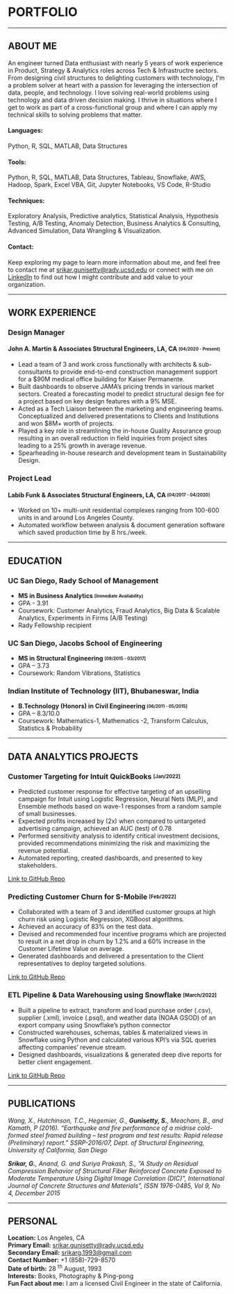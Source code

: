 # PORTFOLIO
---
## ABOUT ME

An engineer turned Data enthusiast with nearly 5 years of work experience in Product, Strategy & Analytics roles across Tech & Infrastructre sectors.
From designing civil structures to delighting customers with technology, I'm a problem solver at heart with a passion for leveraging the intersection of data, people, and technology. I love solving real-world problems using technology and data driven decision making. I thrive in situations where I get to work as part of a cross-functional group and where I can apply my technical skills to solving problems that matter.

#### Languages:
Python, R, SQL, MATLAB, Data Structures

#### Tools: 
Python, R, SQL, MATLAB, Data Structures, Tableau, Snowflake, AWS, Hadoop, Spark, Excel VBA, Git, Jupyter Notebooks, VS Code, R-Studio

#### Techniques: 
Exploratory Analysis, Predictive analytics, Statistical Analysis, Hypothesis Testing, A/B Testing, Anomaly Detection, Business Analytics & Consulting, Advanced Simulation, Data Wrangling & Visualization. 

#### Contact: 
Keep exploring my page to learn more information about me, and feel free to contact me at [srikar.gunisetty@rady.ucsd.edu](mailto:srikar.gunisetty@rady.ucsd.edu) or connect with me on [LinkedIn](https://www.linkedin.com/in/srikargunisetty/) to find out how I might contribute and add value to your organization.

---
## WORK EXPERIENCE

###   Design Manager
####  John A. Martin & Associates Structural Engineers, LA, CA		<sub><sup>[04/2020 - Present]</sup></sub>

- Lead a team of 3 and work cross functionally with architects & sub-consultants to provide end-to-end construction management support for a $90M medical office building for Kaiser Permanente. 
 - Built dashboards to observe JAMA’s pricing trends in various market sectors. Created a forecasting model to predict structural design fee for a project based on key design features with a 9% MSE.
 - Acted as a Tech Liaison between the marketing and engineering teams. Conceptualized and delivered presentations to Clients and Institutions and won $8M+ worth of projects. 
 - Played a key role in streamlining the in-house Quality Assurance group resulting in an overall reduction in field inquiries from project sites leading to a 25% growth in average revenue.
 - Spearheading in-house research and development team in Sustainability Design. 

### Project Lead 
#### Labib Funk & Associates Structural Engineers, LA, CA			<sub><sup>[04/2017 - 04/2020]</sup></sub>

- Worked on 10+ multi-unit residential complexes ranging from 100-600 units in and around Los Angeles County. 
- Automated workflow between analysis & document generation software which saved production time by 8 hrs./week.

---
## EDUCATION

### UC San Diego, Rady School of Management					        

- **MS in Business Analytics <sub><sup>[Immediate Availability]</sup></sub>**
- GPA - 3.91
- Coursework: Customer Analytics, Fraud Analytics, Big Data & Scalable Analytics, Experiments in Firms (A/B Testing)
- Rady Fellowship recipient

### UC San Diego, Jacobs School of Engineering

- **MS in Structural Engineering <sub><sup>[09/2015 - 03/2017]</sup></sub>** 
- GPA – 3.73
- Coursework: Random Vibrations, Statistics 

### Indian Institute of Technology (IIT), Bhubaneswar, India								

- **B.Technology (Honors) in Civil Engineering <sub><sup>[06/2011 - 05/2015]</sup></sub>**
- GPA – 8.3/10.0
- Coursework: Mathematics-1, Mathematics -2, Transform Calculus, Statistics & Probability

---

## DATA ANALYTICS PROJECTS

### Customer Targeting for Intuit QuickBooks <sub><sup>[Jan/2022]</sup></sub>
- Predicted customer response for effective targeting of an upselling campaign for Intuit using Logistic Regression, Neural Nets (MLP), and Ensemble methods based on wave-1 responses from a random sample of small businesses.
- Expected profits increased by (2x) when compared to untargeted advertising campaign, achieved an AUC (test) of 0.78
- Performed sensitivity analysis to identify critical investment decisions, provided recommendations minimizing the risk and maximizing the revenue potential.
- Automated reporting, created dashboards, and presented to key stakeholders.

[Link to GitHub Repo](https://github.com/srikarg1993/Customer-Targeting-Intuit-QuickBooks)

### Predicting Customer Churn for S-Mobile <sub><sup>[Feb/2022]</sup></sub>								
- Collaborated with a team of 3 and identified customer groups at high churn risk using Logistic Regression, XGBoost algorithms. 
- Achieved an accuracy of 83% on the test data. 
- Devised and recommended four incentive programs which are projected to result in a net drop in churn by 1.2% and a 60% increase in the Customer Lifetime Value on average.
- Generated dashboards and delivered a presentation to the Client representatives to deploy targeted solutions.

[Link to GitHub Repo](https://github.com/srikarg1993/Predicting-Customer-Churn-S-Mobile)

### ETL Pipeline & Data Warehousing using Snowflake <sub><sup>[March/2022]</sup></sub>
- Built a pipeline to extract, transform and load purchase order (.csv), supplier (.xml), invoice (.psql), and weather data (NOAA GSOD) of an export company using Snowflake’s python connector
- Constructed warehouses, schemas, tables & materialized views in Snowflake using Python and calculated various KPI’s via SQL queries affecting companies’ revenue stream.
- Designed dashboards, visualizations & generated deep dive reports for better client engagement. 

[Link to GitHub Repo](https://github.com/srikarg1993/ETL-Pipeline-Data-Warehousing)

---
## PUBLICATIONS

_Wang, X., Hutchinson, T.C., Hegemier, G., **Gunisetty, S.**, Meacham, B., and Kamath, P (2016). “Earthquake and fire performance of a midrise cold-formed steel framed building – test program and test results: Rapid release (Preliminary) report.” SSRP-2016/07, Dept. of Structural
Engineering, University of California, San Diego_


_**Srikar, G.**, Anand, G. and Suriya Prakash, S., "A Study on Residual Compression Behavior of Structural Fiber Reinforced Concrete Exposed to
Moderate Temperature Using Digital Image Correlation (DIC)", International Journal of Concrete Structures and Materials”, ISSN 1976-0485,
Vol 9, No 4, December 2015_

---
## PERSONAL

**Location:** Los Angeles, CA\
**Primary Email:** srikar.gunisetty@rady.ucsd.edu\
**Secondary Email:** srikarg.1993@gmail.com\
**Contact Number:** +1 (858)-729-8570\
**Date of birth:** 28 <sup>th</sup> August, 1993 \
**Interests:** Books, Photography & Ping-pong\
**Fun Fact about me:** I am a licensed Civil Engineer in the state of California.

<!---
![Octocat](https://github.githubassets.com/images/icons/emoji/octocat.png)
-->
